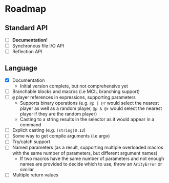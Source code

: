 # Roadmap

## Standard API
 - [ ] **Documentation!**
 - [ ] Synchronous file I/O API
 - [ ] Reflection API

## Language
 - [x] Documentation
   - Initial version complete, but not comprehensive yet
 - [ ] Branchable blocks and macros (i.e MCIL branching support)
 - [ ] `@` player references in expressions, supporting parameters
   - Supports binary operations (e.g. `@p | @r` would select the nearest player as well as a random player, `@p & @r` would select the nearest player if they are the random player)
   - Casting to a string results in the selector as it would appear in a command
 - [ ] Explicit casting (e.g. `(string)0.12`)
 - [ ] Some way to get compile arguments (i.e argv)
 - [ ] Try/catch support
 - [ ] Named parameters (as a result, supporting multiple overloaded macros with the same number of parameters, but different argument names)
   - If two macros have the same number of parameters and not enough names are provided to decide which to use, throw an `ArityError` or similar
 - [ ] Multiple return values
